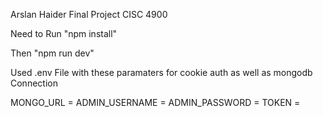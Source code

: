Arslan Haider Final Project CISC 4900 

Need to Run "npm install"

Then "npm run dev"

Used .env File with these paramaters for cookie auth as well as mongodb Connection

MONGO_URL = 
ADMIN_USERNAME = 
ADMIN_PASSWORD = 
TOKEN = 
